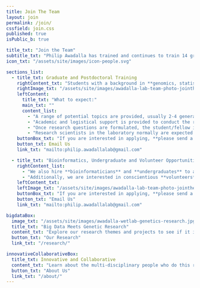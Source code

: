 ```yaml
---
title: Join The Team
layout: join
permalink: /join/
cssfield: join.css
published: true
isPublic_b: true

title_txt: "Join the Team"
subtitle_txt: "Philip Awadalla has trained and continues to train 14 graduate students and PDFs, and many of his former students have gone on to become university faculty and postdoctoral fellows. Our preference is to take on Ph.D. students but we are also willing to supervise M.Sc. students."
icon_txt: "/assets/site/images/icon-people.svg"

sections_list:
  - title_txt: Graduate and Postdoctoral Training
    rightContent_txt: "Students with a background in **genomics, statistical genetics and evolutionary biology** having an interest in **medical genomics, population genetics, and genomics of infectious disease** are especially welcome. Students with strengths in other areas such as computational and statistical biology will also be considered."
    rightImage_txt: "/assets/site/images/awadalla-lab-team-photo-jointheteam1.jpg"
    leftContent:
      title_txt: "What to expect:"
      main_txt: ""
      content_list:
        - "A range of potential topics are provided, usually 2-4 general problems are discussed. We are also happy to entertain projects that the student might suggest, so long as they are sufficiently innovative."
        - "Academic and logistical support is provided to conduct the research throughout the duration of the program."
        - "Once research questions are formulated, the student/fellow is encouraged to develop new avenues and questions related to the problem."
        - "Research scientists in the laboratory normally are expected to publish 4-6 journal articles from their time in the lab. This enables them to be in a better position to obtain post-doctoral or academic positions."
    buttonBox_txt: "If you are interested in applying, **please send a CV and a statement of why you would like to do research in our lab.**"
    button_txt: Email Us
    link_txt: "mailto:philip.awadallalab@gmail.com"

  - title_txt: "Bioinformatics, Undergraduate and Volunteer Opportunities"
    rightContent_list: 
      - "We also hire **bioinformaticians** and **undergraduates** to assist with research projects being conducted in the lab" 
      - "Additionally, we are interested in conscientious **volunteers** and if performance is satisfactory this can lead to being hired as a paid assistant during the summer months."
    leftContent_txt:
    leftImage_txt: "/assets/site/images/awadalla-lab-team-photo-jointheteam2.jpg"
    buttonBox_txt: "If you are interested in applying, **please send a CV and a statement of why you would like to do research in our lab.**"
    button_txt: "Email Us"
    link_txt: "mailto:philip.awadallalab@gmail.com"

bigdataBox:
  image_txt: "/assets/site/images/awadalla-wetlab-genetics-research.jpg"
  title_txt: "Big Data Meets Genetic Research"
  content_txt: "Explore our research themes and projects to see if it is of interest to you."
  button_txt: "Our Research"
  link_txt: "/research/"

innovativeCollaborativeBox:
  title_txt: Innovative and Collaborative
  content_txt: "Learn about the multi-disciplinary people who do this research and the lively culture they encourage."
  button_txt: "About Us"
  link_txt: "/about/"   
---
```

